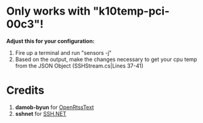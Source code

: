 # Only works with "k10temp-pci-00c3"!
<b>Adjust this for your configuration:</b>
1. Fire up a terminal and run "sensors -j"
2. Based on the output, make the changes necessary to get your cpu temp from the JSON Object (SSHStream.cs|Lines 37-41)

# Credits
1. <b>damob-byun</b> for <a href="https://github.com/damob-byun/OpenRtssText" target="_blank">OpenRtssText</a> 
2. <b>sshnet</b> for <a href="https://github.com/sshnet/SSH.NET/" target="_blank">SSH.NET</a>
